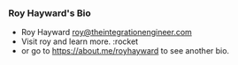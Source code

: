 ### Roy Hayward's Bio

- Roy Hayward roy@theintegrationengineer.com
- Visit roy and learn more. :rocket
- or go to https://about.me/royhayward to see another bio.
